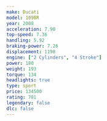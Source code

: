 ```yaml
---
make: Ducati
model: 1098R
year: 2008
acceleration: 7.90
top-speed: 7.36
handling: 5.92
braking-power: 7.26
displacement: 1198
engine: ["2 Cylinders", "4 Stroke"]
power: 180
weight: 193
torque: 134
headlights: true
type: sport
price: 134500
rating: 781
legendary: false
dlc: false
---
```

